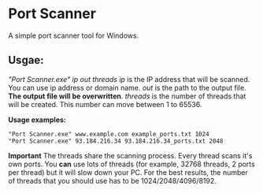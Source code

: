 # Port Scanner
A simple port scanner tool for Windows.

## Usgae:
*"Port Scanner.exe" ip out threads*
*ip* is the IP address that will be scanned. You can use ip address or domain name.
*out* is the path to the output file. **The output file will be overwritten**.
*threads* is the number of threads that will be created. This number can move between 1 to 65536.

**Usage examples:**
~~~
"Port Scanner.exe" www.example.com example_ports.txt 1024
"Port Scanner.exe" 93.184.216.34 93.184.216.34_ports.txt 2048
~~~

**Important**
The threads share the scanning process. Every thread scans it's own ports. You **can** use lots of threads (for example, 32768 threads, 2 ports per thread) but it will slow down your PC. For the best results, the number of threads that you should use has to be 1024/2048/4096/8192.
